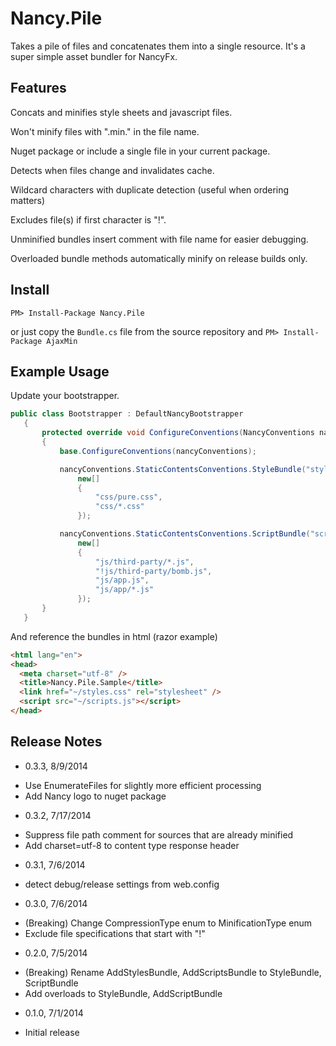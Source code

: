 Nancy.Pile
==========

Takes a pile of files and concatenates them into a single resource.  It's a super simple asset bundler for NancyFx.

## Features

Concats and minifies style sheets and javascript files.

Won't minify files with ".min." in the file name.

Nuget package or include a single file in your current package.

Detects when files change and invalidates cache.

Wildcard characters with duplicate detection (useful when ordering matters)

Excludes file(s) if first character is "!".

Unminified bundles insert comment with file name for easier debugging.

Overloaded bundle methods automatically minify on release builds only.


## Install

```
PM> Install-Package Nancy.Pile
```

or just copy the `Bundle.cs` file from the source repository and `PM> Install-Package AjaxMin`

## Example Usage

Update your bootstrapper.

```C#
public class Bootstrapper : DefaultNancyBootstrapper
   {
       protected override void ConfigureConventions(NancyConventions nancyConventions)
       {
           base.ConfigureConventions(nancyConventions);

           nancyConventions.StaticContentsConventions.StyleBundle("styles.css",
               new[]
               {
                   "css/pure.css",
                   "css/*.css"
               });

           nancyConventions.StaticContentsConventions.ScriptBundle("scripts.js",
               new[]
               {
                   "js/third-party/*.js",
                   "!js/third-party/bomb.js",
                   "js/app.js",
                   "js/app/*.js"
               });
       }
   }
```

And reference the bundles in html (razor example)

```HTML
<html lang="en">
<head>
  <meta charset="utf-8" />
  <title>Nancy.Pile.Sample</title>
  <link href="~/styles.css" rel="stylesheet" />
  <script src="~/scripts.js"></script>
</head>
```

## Release Notes

- 0.3.3, 8/9/2014
 * Use EnumerateFiles for slightly more efficient processing
 * Add Nancy logo to nuget package

- 0.3.2, 7/17/2014
 * Suppress file path comment for sources that are already minified
 * Add charset=utf-8 to content type response header

- 0.3.1, 7/6/2014
 * detect debug/release settings from web.config

- 0.3.0, 7/6/2014
 * (Breaking) Change CompressionType enum to MinificationType enum
 * Exclude file specifications that start with "!"

- 0.2.0, 7/5/2014
 
 * (Breaking) Rename AddStylesBundle, AddScriptsBundle to StyleBundle, ScriptBundle
 * Add overloads to StyleBundle, AddScriptBundle

- 0.1.0, 7/1/2014

 * Initial release